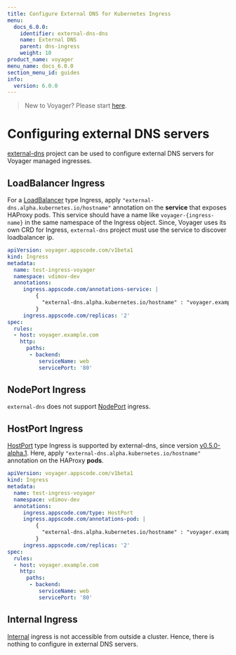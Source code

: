```yaml
---
title: Configure External DNS for Kubernetes Ingress
menu:
  docs_6.0.0:
    identifier: external-dns-dns
    name: External DNS
    parent: dns-ingress
    weight: 10
product_name: voyager
menu_name: docs_6.0.0
section_menu_id: guides
info:
  version: 6.0.0
---
```


> New to Voyager? Please start [here](/docs/6.0.0/concepts/overview).

# Configuring external DNS servers

[external-dns](https://github.com/kubernetes-incubator/external-dns) project can be used to configure external DNS servers for Voyager managed ingresses.

## LoadBalancer Ingress

For a [LoadBalancer](/docs/6.0.0/concepts/ingress-types/loadbalancer) type Ingress, apply `"external-dns.alpha.kubernetes.io/hostname"` annotation on the **service** that exposes HAProxy pods. This service should have a name like `voyager-{ingress-name}` in the same namespace of the Ingress object. Since, Voyager uses its own CRD for Ingress, `external-dns` project must use the service to discover loadbalancer ip.

```yaml
apiVersion: voyager.appscode.com/v1beta1
kind: Ingress
metadata:
  name: test-ingress-voyager
  namespace: vdimov-dev
  annotations:
     ingress.appscode.com/annotations-service: |
         {
           "external-dns.alpha.kubernetes.io/hostname" : "voyager.example.com,voyager-1.example.com,voyager-2.example.com"
         }
     ingress.appscode.com/replicas: '2'
spec:
  rules:
  - host: voyager.example.com
    http:
      paths:
       - backend:
          serviceName: web
          servicePort: '80'
```

## NodePort Ingress

`external-dns` does not support [NodePort](/docs/6.0.0/concepts/ingress-types/nodeport) ingress.


## HostPort Ingress

[HostPort](/docs/6.0.0/concepts/ingress-types/hostport) type Ingress is supported by external-dns, since version [v0.5.0-alpha.1](https://github.com/kubernetes-incubator/external-dns/releases/tag/v0.5.0-alpha.1). Here, apply `"external-dns.alpha.kubernetes.io/hostname"` annotation on the HAProxy **pods**.

```yaml
apiVersion: voyager.appscode.com/v1beta1
kind: Ingress
metadata:
  name: test-ingress-voyager
  namespace: vdimov-dev
  annotations:
     ingress.appscode.com/type: HostPort
     ingress.appscode.com/annotations-pod: |
         {
           "external-dns.alpha.kubernetes.io/hostname" : "voyager.example.com,voyager-1.example.com,voyager-2.example.com"
         }
     ingress.appscode.com/replicas: '2'
spec:
  rules:
  - host: voyager.example.com
    http:
      paths:
       - backend:
          serviceName: web
          servicePort: '80'
```

## Internal Ingress

[Internal](/docs/6.0.0/concepts/ingress-types/internal) ingress is not accessible from outside a cluster. Hence, there is nothing to configure in external DNS servers.
